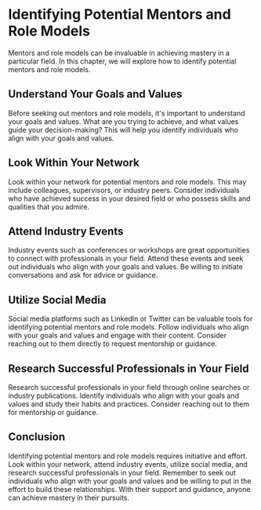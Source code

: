 Identifying Potential Mentors and Role Models
=============================================================================================

Mentors and role models can be invaluable in achieving mastery in a particular field. In this chapter, we will explore how to identify potential mentors and role models.

Understand Your Goals and Values
--------------------------------

Before seeking out mentors and role models, it's important to understand your goals and values. What are you trying to achieve, and what values guide your decision-making? This will help you identify individuals who align with your goals and values.

Look Within Your Network
------------------------

Look within your network for potential mentors and role models. This may include colleagues, supervisors, or industry peers. Consider individuals who have achieved success in your desired field or who possess skills and qualities that you admire.

Attend Industry Events
----------------------

Industry events such as conferences or workshops are great opportunities to connect with professionals in your field. Attend these events and seek out individuals who align with your goals and values. Be willing to initiate conversations and ask for advice or guidance.

Utilize Social Media
--------------------

Social media platforms such as LinkedIn or Twitter can be valuable tools for identifying potential mentors and role models. Follow individuals who align with your goals and values and engage with their content. Consider reaching out to them directly to request mentorship or guidance.

Research Successful Professionals in Your Field
-----------------------------------------------

Research successful professionals in your field through online searches or industry publications. Identify individuals who align with your goals and values and study their habits and practices. Consider reaching out to them for mentorship or guidance.

Conclusion
----------

Identifying potential mentors and role models requires initiative and effort. Look within your network, attend industry events, utilize social media, and research successful professionals in your field. Remember to seek out individuals who align with your goals and values and be willing to put in the effort to build these relationships. With their support and guidance, anyone can achieve mastery in their pursuits.
